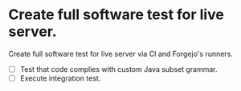 # Create full software test for live server.
Create full software test for live server via CI and Forgejo's runners.
* [ ] Test that code complies with custom Java subset grammar.
* [ ] Execute integration test.